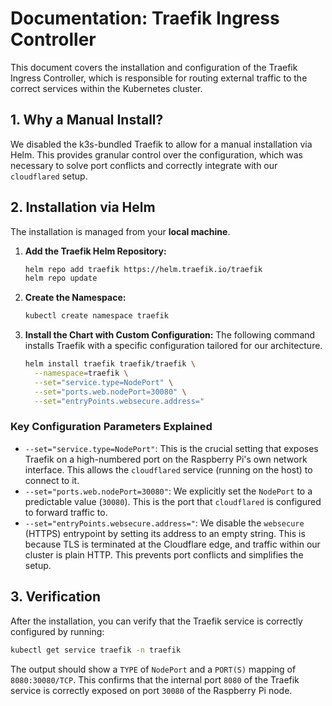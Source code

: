 # Documentation: Traefik Ingress Controller

This document covers the installation and configuration of the Traefik Ingress Controller, which is responsible for routing external traffic to the correct services within the Kubernetes cluster.

## 1. Why a Manual Install?

We disabled the k3s-bundled Traefik to allow for a manual installation via Helm. This provides granular control over the configuration, which was necessary to solve port conflicts and correctly integrate with our `cloudflared` setup.

## 2. Installation via Helm

The installation is managed from your **local machine**.

1.  **Add the Traefik Helm Repository:**
    ```bash
    helm repo add traefik https://helm.traefik.io/traefik
    helm repo update
    ```

2.  **Create the Namespace:**
    ```bash
    kubectl create namespace traefik
    ```

3.  **Install the Chart with Custom Configuration:**
    The following command installs Traefik with a specific configuration tailored for our architecture.

    ```bash
    helm install traefik traefik/traefik \
      --namespace=traefik \
      --set="service.type=NodePort" \
      --set="ports.web.nodePort=30080" \
      --set="entryPoints.websecure.address="
    ```

### Key Configuration Parameters Explained

*   `--set="service.type=NodePort"`: This is the crucial setting that exposes Traefik on a high-numbered port on the Raspberry Pi's own network interface. This allows the `cloudflared` service (running on the host) to connect to it.
*   `--set="ports.web.nodePort=30080"`: We explicitly set the `NodePort` to a predictable value (`30080`). This is the port that `cloudflared` is configured to forward traffic to.
*   `--set="entryPoints.websecure.address="`: We disable the `websecure` (HTTPS) entrypoint by setting its address to an empty string. This is because TLS is terminated at the Cloudflare edge, and traffic within our cluster is plain HTTP. This prevents port conflicts and simplifies the setup.

## 3. Verification

After the installation, you can verify that the Traefik service is correctly configured by running:

```bash
kubectl get service traefik -n traefik
```

The output should show a `TYPE` of `NodePort` and a `PORT(S)` mapping of `8080:30080/TCP`. This confirms that the internal port `8080` of the Traefik service is correctly exposed on port `30080` of the Raspberry Pi node.

```